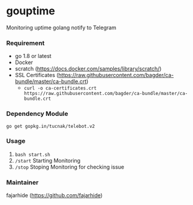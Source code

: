 # gouptime
Monitoring uptime golang notify to Telegram

### Requirement

* go 1.8 or latest
* Docker
* scratch (https://docs.docker.com/samples/library/scratch/)
* SSL Certificates (https://raw.githubusercontent.com/bagder/ca-bundle/master/ca-bundle.crt)
  - `curl -o ca-certificates.crt https://raw.githubusercontent.com/bagder/ca-bundle/master/ca-bundle.crt`

### Dependency Module
`go get gopkg.in/tucnak/telebot.v2`

### Usage
1. `bash start.sh`
2. `/start` Starting Monitoring
3. `/stop` Stoping Monitoring for checking issue

### Maintainer
fajarhide (https://github.com/fajarhide)

